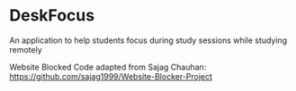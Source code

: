 # DeskFocus
An application to help students focus during study sessions while studying remotely

Website Blocked Code adapted from Sajag Chauhan:
https://github.com/sajag1999/Website-Blocker-Project
